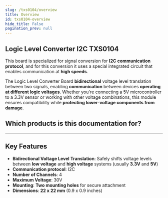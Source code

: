 ```yaml
---
slug: /txs0104/overview
title: Overview
id: txs0104-overview 
hide_title: False
pagination_prev: null
---
```


## Logic Level Converter I2C TXS0104

This board is specialized for signal conversion for **I2C communication protocol**, and for this conversion it uses a special integrated circuit that enables communication at **high speeds**.

The Logic Level Converter Board **bidirectional** voltage level translation between two signals, enabling **communication** between devices **operating at different logic voltages**. Whether you're connecting a 5V microcontroller to a 3.3V sensor or working with other voltage combinations, this module ensures compatibility while **protecting lower-voltage components from damage**.

<CenteredImage src="/img/txs0104/333016.png" alt="logic-level-converter" caption="Logic Level Converter Board"/>

## Which products is this documentation for?

<QuickLink 
  title="Logic Level Converter I2C TXS0104" 
  description="333016"
  url="https://soldered.com/product/logic-level-converter-i2c-txs0104-breakout/"
  image="/img/txs0104/333016.png" 
/>

---

## Key Features

- **Bidirectional Voltage Level Translation**: Safely shifts voltage levels between **low voltage** and **high voltage** systems (usually **3.3V** and **5V**)
- **Communication protocol**: I2C
- **Number of Channels**: 4
- **Maximum Voltage**: 30V
- **Mounting**: **Two mounting holes** for secure attachment
- **Dimensions**: **22 x 22 mm** (0.9 x 0.9 inches)